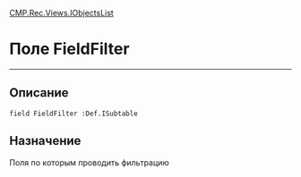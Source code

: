 ﻿---
Link: CMP.Rec.Views.IObjectsList.@FieldFilter
---

<!---  Навигация
[Имя проекта](#) :
-->
[CMP.Rec.Views.IObjectsList](Default)

# Поле FieldFilter
---

## Описание

    field FieldFilter :Def.ISubtable

<!--
## Аргументы{#Args}

### Аргумент1

Описание аргумента 1
-->

## Назначение

Поля по которым проводить фильтрацию

<!--
## Пример

    FieldFilter...
-->

